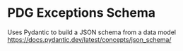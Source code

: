 # PDG Exceptions Schema

Uses Pydantic to build a JSON schema from a data model https://docs.pydantic.dev/latest/concepts/json_schema/